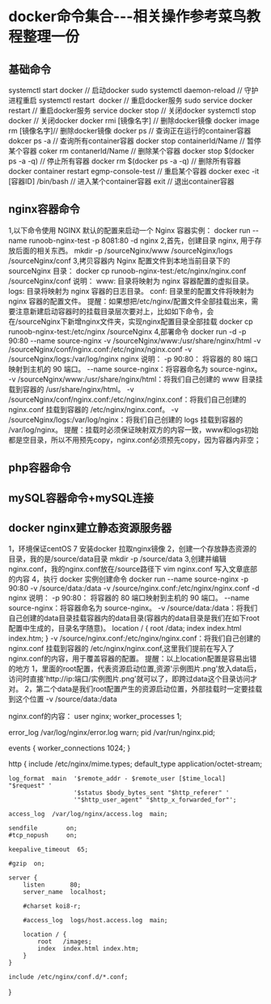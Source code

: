 # docker命令集合---相关操作参考菜鸟教程整理一份

## 基础命令
systemctl start docker // 启动docker
sudo systemctl daemon-reload // 守护进程重启
systemctl restart  docker // 重启docker服务
sudo service docker restart // 重启docker服务
service docker stop // 关闭docker
systemctl stop docker // 关闭docker
docker rmi [镜像名字] // 删除docker镜像
docker image rm [镜像名字]// 删除docker镜像
docker ps // 查询正在运行的container容器
dokcer ps -a // 查询所有container容器
docker stop containerId/Name // 暂停某个容器
coker rm contanerId/Name // 删除某个容器
docker stop $(docker ps -a -q) // 停止所有容器 
docker rm $(docker ps -a -q) // 删除所有容器
docker container restart egmp-console-test // 重启某个容器
docker exec -it [容器ID] /bin/bash // 进入某个container容器
exit // 退出container容器

## nginx容器命令
1,以下命令使用 NGINX 默认的配置来启动一个 Nginx 容器实例：
docker run --name runoob-nginx-test -p 8081:80 -d nginx
2,首先，创建目录 nginx, 用于存放后面的相关东西。
mkdir -p /sourceNginx/www /sourceNginx/logs /sourceNginx/conf
3,拷贝容器内 Nginx 配置文件到本地当前目录下的 sourceNginx 目录：
docker cp runoob-nginx-test:/etc/nginx/nginx.conf /sourceNginx/conf
说明：
 www: 目录将映射为 nginx 容器配置的虚拟目录。
 logs: 目录将映射为 nginx 容器的日志目录。
 conf: 目录里的配置文件将映射为 nginx 容器的配置文件。
提醒：如果想把/etc/nginx/配置文件全部挂载出来，需要注意新建启动容器时的挂载目录层次要对上，比如如下命令，会在/sourceNginx下新增nginx文件夹，实现nginx配置目录全部挂载
docker cp runoob-nginx-test:/etc/nginx /sourceNginx
4,部署命令
docker run -d -p 90:80 --name source-nginx -v /sourceNginx/www:/usr/share/nginx/html -v /sourceNginx/conf/nginx.conf:/etc/nginx/nginx.conf -v /sourceNginx/logs:/var/log/nginx nginx
说明：
-p 90:80： 将容器的 80 端口映射到主机的 90 端口。
--name source-nginx：将容器命名为 source-nginx。
-v /sourceNginx/www:/usr/share/nginx/html：将我们自己创建的 www 目录挂载到容器的 /usr/share/nginx/html。
-v /sourceNginx/conf/nginx.conf:/etc/nginx/nginx.conf：将我们自己创建的 nginx.conf 挂载到容器的 /etc/nginx/nginx.conf。
-v /sourceNginx/logs:/var/log/nginx：将我们自己创建的 logs 挂载到容器的 /var/log/nginx。
提醒：挂载时必须保证映射双方的内容一致，www和logs初始都是空目录，所以不用预先copy，nginx.conf必须预先copy，因为容器内非空；
## php容器命令

## mySQL容器命令+mySQL连接

## docker nginx建立静态资源服务器
1，环境保证centOS 7 安装docker 拉取nginx镜像
2，创建一个存放静态资源的目录，我的是/source/data目录
mkdir -p /source/data
3,创建并编辑nginx.conf，我的nginx.conf放在/source路径下
vim nginx.conf
写入文章底部的内容
4，执行 docker 实例创建命令
docker run --name source-nginx -p 90:80 -v /source/data:/data -v /source/nginx.conf:/etc/nginx/nginx.conf -d nginx
说明：
-p 90:80： 将容器的 80 端口映射到主机的 90 端口。
--name source-nginx：将容器命名为 source-nginx。
-v /source/data:/data：将我们自己创建的data目录挂载容器内的data目录(容器内的data目录是我们在如下root配置中生成的，目录名字随意)。
    location / {
        root   /data;
        index  index.html index.htm;
    }
-v /source/nginx.conf:/etc/nginx/nginx.conf：将我们自己创建的 nginx.conf 挂载到容器的 /etc/nginx/nginx.conf,这里我们提前在写入了nginx.conf的内容，用于覆盖容器的配置。
提醒：以上location配置是容易出错的地方
1，里面的root配置，代表资源启动位置,资源'示例图片.png'放入data后，访问时直接'http://ip:端口/实例图片.png'就可以了，即跨过data这个目录访问才对。
2，第二个data是我们root配置产生的资源启动位置，外部挂载时一定要挂载到这个位置
-v /source/data:/data

nginx.conf的内容：
user  nginx;
worker_processes  1;

error_log  /var/log/nginx/error.log warn;
pid        /var/run/nginx.pid;


events {
    worker_connections  1024;
}


http {
    include       /etc/nginx/mime.types;
    default_type  application/octet-stream;

    log_format  main  '$remote_addr - $remote_user [$time_local] "$request" '
                      '$status $body_bytes_sent "$http_referer" '
                      '"$http_user_agent" "$http_x_forwarded_for"';

    access_log  /var/log/nginx/access.log  main;

    sendfile        on;
    #tcp_nopush     on;

    keepalive_timeout  65;

    #gzip  on;

    server {
        listen       80;
        server_name  localhost;

        #charset koi8-r;

        #access_log  logs/host.access.log  main;

        location / {
            root   /images;
            index  index.html index.htm;
        }
    }

    include /etc/nginx/conf.d/*.conf;
}

